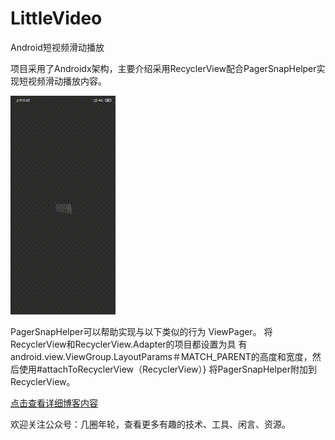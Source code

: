 # LittleVideo
Android短视频滑动播放

项目采用了Androidx架构，主要介绍采用RecyclerView配合PagerSnapHelper实现短视频滑动播放内容。

![短视频.gif](https://raw.githubusercontent.com/MickJson/LittleVideo/master/image/%E7%9F%AD%E8%A7%86%E9%A2%91.gif)

PagerSnapHelper可以帮助实现与以下类似的行为 ViewPager。 将RecyclerView和RecyclerView.Adapter的项目都设置为具
有android.view.ViewGroup.LayoutParams＃MATCH_PARENT的高度和宽度，然后使用#attachToRecyclerView（RecyclerView）}
将PagerSnapHelper附加到RecyclerView。

[点击查看详细博客内容](https://www.cnblogs.com/jqnl/p/12131965.html)

欢迎关注公众号：几圈年轮，查看更多有趣的技术、工具、闲言、资源。
